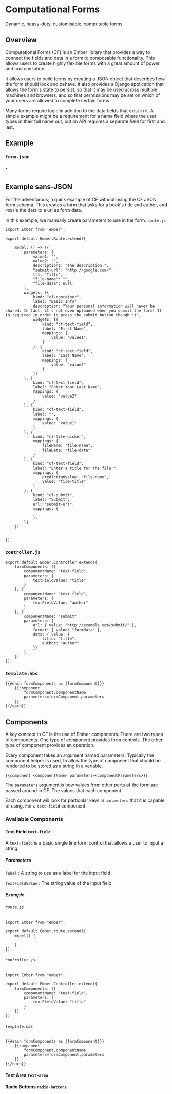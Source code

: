 # Computational Forms

Dynamic, heavy-duty, customisable, computable forms.

## Overview

Computational Forms (CF) is an Ember library that provides a way to connect the fields and data in a form to composable functionality. This allows users to create highly flexible forms with a great amount of power and customization.

It allows users to build forms by creating a JSON object that describes how the form should look and behave. It also provides a Django application that allows the form's state to persist, so that it may be used across multiple machines and browsers, and so that permissions may be set on which of your users are allowed to complete certain forms.

Many forms require logic in addition to the data fields that exist in it. A simple example might be a requirement for a name field where the user types in their full name out, but an API requires a separate field for first and last.

## Example

### `form.json`

### `

## Example sans-JSON

For the adventurous; a quick example of CF without using the CF JSON form schema. This creates a form that asks for a book's title and author, and `POST`'s the data to a url as form data.


In this example, we manually create parameters to use in the form.
`route.js`
    
    import Ember from 'ember';

    export default Ember.Route.extend({

        model: () => ({
            parameters: {
                value1: "",
                value2: "",
                description1: "The description.",
                "submit-url": "http://google.com/",
                tf1: "Title",
                "file-name": "",
                "file-data": null,
            },
            widgets: [{
                kind: "cf-container",
                label: "Basic Info",
                description: "Your personal information will never be shared. In fact, it's not even uploaded when you submit the form! It is required in order to press the submit button though :)",
                widgets: [{
                    kind: "cf-text-field",
                    label: "First Name",
                    mappings: {
                        value: "value1",
                    }
                }, {
                    kind: "cf-text-field",
                    label: "Last Name",
                    mappings: {
                        value: "value2"
                    }
                }]
            }, {
                kind: "cf-text-field",
                label: "Enter Your Last Name",
                mappings: {
                    value: "value2"
                }
            }, {
                kind: "cf-text-field",
                label: "",
                mappings: {
                    value: "value1"
                }
            }, {
                kind: "cf-file-picker",
                mappings: {
                    fileName: "file-name",
                    fileData: "file-data"
                }
            }, {
                kind: "cf-text-field",
                label: "Enter a title for the file.",
                mappings: {
                    predictionValue: "file-name",
                    value: "file-title"
                }
            }, {
                kind: "cf-submit",
                label: "Submit",
                url: "submit-url",
                mappings: {
                    
                },
            }]
        })


    });

### `controller.js`
	
    export default Ember.Controller.extend({
        formComponents: [{
        	componentName: "text-field",
          	parameters: {
            	textFieldValue: "title"
            }  
        }, {
        	componentName: "text-field",
       		parameters: {
            	textFieldValue: "author"
            }
        }, {
        	componentName: "submit"
            parameters: {
            	url: { value: "http://example.com/submit/" },
                format: { value: "formdata" },
                data: { value: {
                	title: "title",
                    author: "author"
                }}
            }
        }]
    })

### `template.hbs`
    
	{{#each formComponents as |formComponent|}}
		{{component
        	formComponent.componentName
            parameters=formComponent.parameters
        }}
	{{/each}}

## Components

A key concept in CF is the use of Ember components. There are two types of components. One type of component provides form controls. The other type of component provides an operation.

Every component takes an argument named parameters. Typically the component helper is used, to allow the type of component that should be rendered to be stored as a string in a variable.

	{{component <componentName> parameters=<componentParameters>}}
    
The `parameters` argument is how values from other parts of the form are passed around in CF. The values that each component 

Each component will look for particular keys in `parameters` that  it is capable of using. For a `text-field` component



### Available Components

#### Text Field `text-field`

A `text-field` is a basic single line form control that allows a user to input a string.

##### Parameters

`label` : A string to use as a label for the input field

`textFieldValue` : The string value of the input field

##### Example

###### `route.js`
    
    import Ember from "ember";
    
    export default Ember.route.extend({
    	model() {
        	
        }
    })

###### `controller.js`

	import Ember from "ember";
	
    export default Ember.Controller.extend({
        formComponents: [{
        	componentName: "text-field",
          	parameters: {
            	textFieldValue: "title"
            }  
        }]
    })

###### `template.hbs`
    
	{{#each formComponents as |formComponent|}}
		{{component
        	formComponent.componentName
            parameters=formComponent.parameters
        }}
	{{/each}}
    
#### Text Area `text-area`

#### Radio Buttons `radio-buttons`

